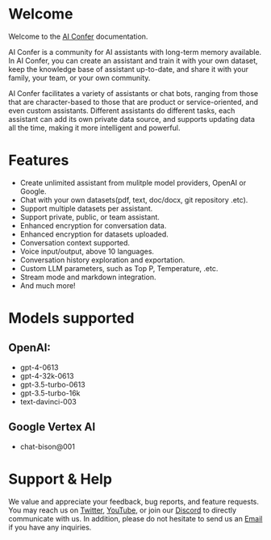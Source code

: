 # Welcome

Welcome to the [AI Confer](https://aiconfer.com) documentation.

AI Confer is a community for AI assistants with long-term memory available. In AI Confer, you can create an assistant and train it with your own dataset, keep the knowledge base of assistant up-to-date, and share it with your family, your team, or your own community.

AI Confer facilitates a variety of assistants or chat bots, ranging from those that are character-based to those that are product or service-oriented, and even custom assistants. Different assistants do different tasks, each assistant can add its own private data source, and supports updating data all the time, making it more intelligent and powerful.


# Features

+ Create unlimited assistant from mulitple model providers, OpenAI or Google.
+ Chat with your own datasets(pdf, text, doc/docx, git repository .etc).
+ Support multiple datasets per assistant.
+ Support private, public, or team assistant. 
+ Enhanced encryption for conversation data.
+ Enhanced encryption for datasets uploaded.
+ Conversation context supported.
+ Voice input/output, above 10 languages.
+ Conversation history exploration and exportation.
+ Custom LLM parameters, such as Top P, Temperature, .etc.
+ Stream mode and markdown integration.
+ And much more!


# Models supported

## OpenAI:
+  gpt-4-0613
+  gpt-4-32k-0613
+  gpt-3.5-turbo-0613
+  gpt-3.5-turbo-16k
+  text-davinci-003

## Google Vertex AI
+  chat-bison@001

# Support & Help

We value and appreciate your feedback, bug reports, and feature requests. You may reach us on [Twitter](https://twitter.com/AiConfer), [YouTube](https://www.youtube.com/channel/UCbLGVbs_3V4hkZHVdfk-ZpA), or join our [Discord](https://discord.gg/4JaeYr9Vqk) to directly communicate with us. In addition, please do not hesitate to send us an [Email](mailto:support@aiconfer.com) if you have any inquiries.
